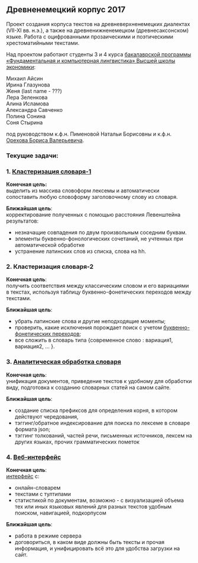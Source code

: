 ## Древненемецкий корпус 2017

Проект создания корпуса текстов на древневерхненемецких диалектах (VII-XI вв. н.э.), а также на древненижненемецком (древнесаксонском) языке. Работа с оцифрованными прозаическими и поэтическими хрестоматийными текстами.

Над проектом работают студенты 3 и 4 курса [бакалаврской программы «Фундаментальная и компьютерная лингвистика» Высшей школы экономики](https://www.hse.ru/ba/ling/):

Михаил Айсин</br>
Ирина Глазунова</br>
Женя (last name - ???)</br>
Лера Зеленкова</br>
Алина Исламова</br>
Александра Савченко</br>
Полина Сонина</br>
Соня Стырина</br>


под руководством к.ф.н. Пименовой Натальи Борисовны и к.ф.н. [Орехова Бориса Валерьевича](http://nevmenandr.net/bo.php).

### Текущие задачи:
### 1. [Кластеризация словаря-1](https://github.com/phuuda/Old-High-German/tree/master/ahd-codes/clustering-lemmas)</br>

<b>Конечная цель:</b></br>
выделить из массива словоформ лексемы и автоматически сопоставить любую словоформу заголовочному слову из словаря.</br>

<b>Ближайшая цель</b>:</br>
корректирование полученных с помощью расстояния Левенштейна результатов:</br>
* незначащие совпадения по двум произвольным  соседним буквам. 
* элементы буквенно-фонологических сочетаний, не учтенных при автоматической обработке
* устранение латинских слов из списка, слова на hh.</br>

### 2. Кластеризация словаря-2

<b>Конечная цель</b>:</br>
получить соответствия между классическим словом и его вариациями в текстах, используя таблицу буквенно-фонетических переходов между текстами.</br>

<b>Ближайшая цель</b>:</br>
* убрать латинские слова и другие неподходящие моменты; 
* проверить, какие исключения порождает поиск с учетом [буквенно-фонетических переходов](https://docs.google.com/spreadsheets/d/1s1FnKh7CvT6Nz3hwzS2_zJcLeLmsWuIQHvayYSkKlcM/edit?ts=58a73a8a#gid=1033963496); 
* все сложить в словарь типа {современное слово : вариация1, вариация2, … }.

### 3. [Аналитическая обработка словаря](https://github.com/phuuda/Old-High-German/tree/master/ahd-dictionary)

<b>Конечная цель</b>:</br>
унификация документов, приведение текстов к удобному для обработки виду, подготовка к созданию словарных статей на самом сайте.

<b>Ближайшая цель</b>:</br>
* создание списка префиксов для определения корня, в котором действуют чередования, 
* тэггинг/обратное индексирование для поиска по лексеме в словаре формата json; 
* тэггинг толкований, частей речи, письменных источников, лексем на других языках, прочих грамматических пометок


### 4. [Веб-интерфейс](https://github.com/dkbrz/Old_High_German)

<b>Конечная цель</b>:</br>
[интерфейс](http://dkbrz.pythonanywhere.com/) с:</br>
* онлайн-словарем
* текстами с тултипами
* статистикой по документам, возможно - с визуализацией объема тех или иных языковых явлений для разных текстов
удобным поиском, навигацией, подкорпусом</br>

<b>Ближайшая цель</b>:</br>
* работа в режиме сервера
* договориться, в каком виде должны быть тексты и прочая информация, и унифицировать всё это для удобства загрузки на сайт.



